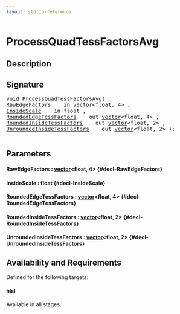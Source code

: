 ```yaml
---
layout: stdlib-reference
---
```


# ProcessQuadTessFactorsAvg

## Description





## Signature 

<pre>
void <a href="/stdlib-reference/global-decls/ProcessQuadTessFactorsAvg">ProcessQuadTessFactorsAvg</a>(
<a href="/stdlib-reference/global-decls/ProcessQuadTessFactorsAvg#decl-RawEdgeFactors" class="code_param">RawEdgeFactors</a>    in <a href="/stdlib-reference/types/vector/index">vector</a>&lt;float, 4&gt; ,
<a href="/stdlib-reference/global-decls/ProcessQuadTessFactorsAvg#decl-InsideScale" class="code_param">InsideScale</a>    in float ,
<a href="/stdlib-reference/global-decls/ProcessQuadTessFactorsAvg#decl-RoundedEdgeTessFactors" class="code_param">RoundedEdgeTessFactors</a>    out <a href="/stdlib-reference/types/vector/index">vector</a>&lt;float, 4&gt; ,
<a href="/stdlib-reference/global-decls/ProcessQuadTessFactorsAvg#decl-RoundedInsideTessFactors" class="code_param">RoundedInsideTessFactors</a>    out <a href="/stdlib-reference/types/vector/index">vector</a>&lt;float, 2&gt; ,
<a href="/stdlib-reference/global-decls/ProcessQuadTessFactorsAvg#decl-UnroundedInsideTessFactors" class="code_param">UnroundedInsideTessFactors</a>    out <a href="/stdlib-reference/types/vector/index">vector</a>&lt;float, 2&gt; );

</pre>

## Parameters

#### RawEdgeFactors  : [vector](/stdlib-reference/types/vector/index)\<float, 4\> {#decl-RawEdgeFactors}
#### InsideScale  : float {#decl-InsideScale}
#### RoundedEdgeTessFactors  : [vector](/stdlib-reference/types/vector/index)\<float, 4\> {#decl-RoundedEdgeTessFactors}
#### RoundedInsideTessFactors  : [vector](/stdlib-reference/types/vector/index)\<float, 2\> {#decl-RoundedInsideTessFactors}
#### UnroundedInsideTessFactors  : [vector](/stdlib-reference/types/vector/index)\<float, 2\> {#decl-UnroundedInsideTessFactors}

## Availability and Requirements

Defined for the following targets:

#### hlsl
Available in all stages.



